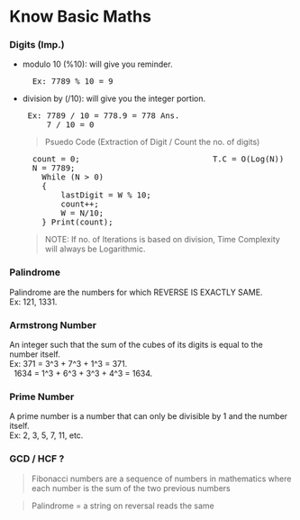 # Know Basic Maths
### Digits (Imp.)

- modulo 10 (%10): will give you reminder.
  <pre>  Ex: 7789 % 10 = 9 </pre>
- division by (/10): will give you the   integer portion.
  <pre> Ex: 7789 / 10 = 778.9 = 778 Ans.  
       7 / 10 = 0 </pre>

  > Psuedo Code (Extraction of Digit / Count the no. of digits)
    <pre>  count = 0;                            T.C = O(Log(N))
    N = 7789;
      While (N > 0)
      {
          lastDigit = W % 10;
          count++;
          W = N/10;
      } Print(count); </pre>
  > NOTE: If no. of Iterations is based on division, Time Complexity will always be Logarithmic.

### Palindrome 
  Palindrome are the numbers for which REVERSE IS EXACTLY SAME.  
  Ex: 121, 1331.

### Armstrong Number 
  An integer such that the sum of the cubes of its digits is equal to the number itself.  
  Ex: 371 = 3^3 + 7^3 + 1^3 = 371.  
  &nbsp;  1634 = 1^3 + 6^3 + 3^3 + 4^3 = 1634.

### Prime Number  
   A prime number is a number that can only be divisible by 1 and the number itself.  
   Ex: 2, 3, 5, 7, 11, etc.

### GCD / HCF ?

> Fibonacci numbers are a sequence of numbers in mathematics where each number is the sum of the two previous numbers

> Palindrome = a string on reversal reads the same
